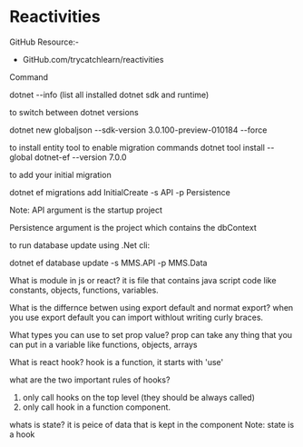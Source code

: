 # Reactivities

GitHub Resource:-
- GitHub.com/trycatchlearn/reactivities

Command

dotnet --info (list all installed dotnet sdk and runtime)

to switch between dotnet versions

dotnet new globaljson --sdk-version 3.0.100-preview-010184 --force

to install entity tool to enable migration commands
dotnet tool install --global dotnet-ef --version 7.0.0

to add your initial migration

dotnet ef migrations add InitialCreate -s API -p Persistence

Note: API argument is the startup project

Persistence argument is the project which contains the dbContext

to run database update using .Net cli:

dotnet ef database update -s MMS.API -p MMS.Data

What is module in js or react?
it is file that contains java script code like constants, objects, functions, variables.

What is the differnce betwen using export default and normat export?
when you use export default you can import withlout writing curly braces.

What types you can use to set prop value?
prop can take any thing that you can put in a variable like functions, objects, arrays

What is react hook?
hook is a function, it starts with 'use'

what are the two important rules of hooks?
 1) only call hooks on the top level (they should be always called)
 2) only call hook in a function component.

whats is state? it is peice of data that is kept in the component
Note: state is a hook
